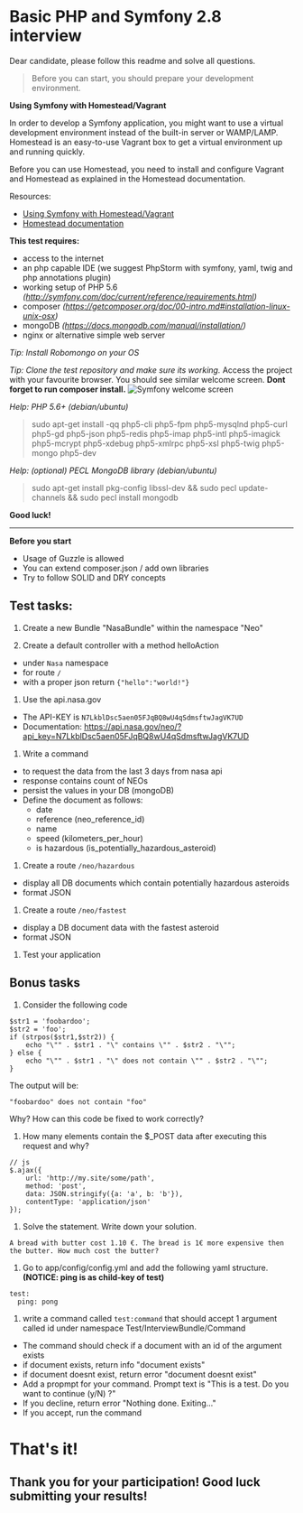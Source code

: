 # Basic PHP and Symfony 2.8 interview

Dear candidate, please follow this readme and solve all questions.

> Before you can start, you should prepare your development environment.

**Using Symfony with Homestead/Vagrant**

In order to develop a Symfony application, you might want to use a virtual development environment instead of the built-in server or WAMP/LAMP. Homestead is an easy-to-use Vagrant box to get a virtual environment up and running quickly.

Before you can use Homestead, you need to install and configure Vagrant and Homestead as explained in the Homestead documentation.

Resources:
- [Using Symfony with Homestead/Vagrant](http://symfony.com/doc/current/cookbook/workflow/homestead.html)
- [Homestead documentation](http://laravel.com/docs/homestead#installation-and-setup)


**This test requires:**
- access to the internet
- an php capable IDE (we suggest PhpStorm with symfony, yaml, twig and php annotations plugin)
- working setup of PHP 5.6 *(http://symfony.com/doc/current/reference/requirements.html)*
- composer *(https://getcomposer.org/doc/00-intro.md#installation-linux-unix-osx)*
- mongoDB *(https://docs.mongodb.com/manual/installation/)*
- nginx or alternative simple web server

*Tip: Install Robomongo on your OS*

*Tip: Clone the test repository and make sure its working.*
Access the project with your favourite browser. You should see similar welcome screen. **Dont forget to run composer install.**
![Symfony welcome screen](https://raw.githubusercontent.com/OskHa/php_interview_test/master/symfony_screenshot.png)

*Help: PHP 5.6+ (debian/ubuntu)*
> sudo apt-get install -qq php5-cli php5-fpm php5-mysqlnd php5-curl php5-gd php5-json php5-redis php5-imap php5-intl php5-imagick php5-mcrypt php5-xdebug php5-xmlrpc php5-xsl php5-twig php5-mongo php5-dev

*Help: (optional) PECL MongoDB library (debian/ubuntu)*
> sudo apt-get install pkg-config libssl-dev && sudo pecl update-channels && sudo pecl install mongodb

**Good luck!**


--------


**Before you start**
- Usage of Guzzle is allowed
- You can extend composer.json / add own libraries
- Try to follow SOLID and DRY concepts


## Test tasks:


1. Create a new Bundle "NasaBundle" within the namespace "Neo"

1. Create a default controller with a method helloAction 
  * under `Nasa` namespace
  * for route `/`
  * with a proper json return `{"hello":"world!"}`

1. Use the api.nasa.gov
  * The API-KEY is `N7LkblDsc5aen05FJqBQ8wU4qSdmsftwJagVK7UD`
  * Documentation: https://api.nasa.gov/neo/?api_key=N7LkblDsc5aen05FJqBQ8wU4qSdmsftwJagVK7UD
  
1. Write a command
  * to request the data from the last 3 days from nasa api
  * response contains count of NEOs
  * persist the values in your DB (mongoDB)
  * Define the document as follows:
    * date
    * reference (neo_reference_id)
    * name
    * speed (kilometers_per_hour)
    * is hazardous (is_potentially_hazardous_asteroid)

1. Create a route `/neo/hazardous`
  * display all DB documents which contain potentially hazardous asteroids
  * format JSON

1. Create a route `/neo/fastest`
  * display a DB document data with the fastest asteroid
  * format JSON
  
1. Test your application



## Bonus tasks

1. Consider the following code
  ```
  $str1 = 'foobardoo';
  $str2 = 'foo';
  if (strpos($str1,$str2)) {
      echo "\"" . $str1 . "\" contains \"" . $str2 . "\"";
  } else {
      echo "\"" . $str1 . "\" does not contain \"" . $str2 . "\"";
  }
  ```
  
  The output will be:
  
  `"foobardoo" does not contain "foo"`
  
  Why? How can this code be fixed to work correctly?
  
1. How many elements contain the $_POST data after executing this request and why?
  
  ```
  // js
  $.ajax({
      url: 'http://my.site/some/path',
      method: 'post',
      data: JSON.stringify({a: 'a', b: 'b'}),
      contentType: 'application/json'
  });
  ```
  
1. Solve the statement. Write down your solution.
  
  ```
  A bread with butter cost 1.10 €. The bread is 1€ more expensive then the butter. How much cost the butter?
  ```

1. Go to app/config/config.yml and add the following yaml structure. **(NOTICE: ping is as child-key of test)**
  ```
  test:
    ping: pong
  ```

1. write a command called `test:command` that should accept 1 argument called id under namespace Test/InterviewBundle/Command
  * The command should check if a document with an id of the argument exists
  * if document exists, return info "document exists"
  * if document doesnt exist, return error "document doesnt exist"
  * Add a propmpt for your command. Prompt text is "This is a test. Do you want to continue (y/N) ?"
  * If you decline, return error "Nothing done. Exiting..."
  * If you accept, run the command


# That's it!
## Thank you for your participation! Good luck submitting your results!
